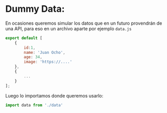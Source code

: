 # Dummy Data:
En  ocasiones queremos simular los datos que en un futuro provendrán de una API, para eso en un archivo aparte por ejemplo `data.js`
```jsx
export default [
	{
		id:1,
		name: 'Juan Ocho',
		age: 34,
		image: 'https://....'
	},
	{
		...
	}
];
```

Luego lo importamos donde queremos usarlo:
```jsx
import data from './data'
```

```jsx

```

```jsx

```